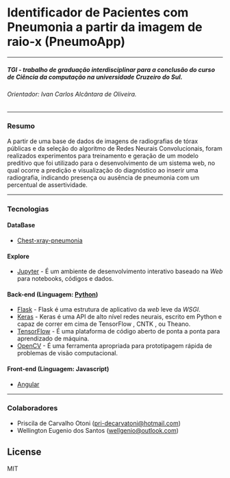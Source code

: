 # Identificador de Pacientes com Pneumonia a partir da imagem de raio-x (PneumoApp)

___
##### _TGI - trabalho de graduação interdisciplinar para a conclusão do curso de Ciência da computação na universidade Cruzeiro do Sul._

###### _Orientador: Ivan Carlos Alcântara de Oliveira._

___

### Resumo

 A partir de uma base de dados de imagens de radiografias de tórax públicas e da seleção do algoritmo de Redes Neurais Convolucionais, foram realizados experimentos para treinamento e geração de um modelo preditivo que foi utilizado para  o desenvolvimento de um sistema web, no qual ocorre a predição e visualização do diagnóstico ao inserir uma radiografia, indicando presença ou ausência de pneumonia com um percentual de assertividade.

___

### Tecnologias

#### DataBase
* [Chest-xray-pneumonia](https://www.kaggle.com/paultimothymooney/chest-xray-pneumonia)

#### Explore
* [Jupyter](https://jupyter.org/) - É um ambiente de desenvolvimento interativo baseado na _Web_ para notebooks, códigos e dados.

#### Back-end (Linguagem: [Python](https://www.python.org/))
* [Flask](https://www.palletsprojects.com/p/flask/) - Flask é uma estrutura de aplicativo da _web_ leve da _WSGI_. 
* [Keras](https://keras.io/) - Keras é uma API de alto nível redes neurais, escrito em Python e capaz de correr em cima de TensorFlow , CNTK , ou Theano.
* [TensorFlow](https://www.tensorflow.org/) -  É uma plataforma de código aberto de ponta a ponta para aprendizado de máquina.
* [OpenCV](https://opencv-python-tutroals.readthedocs.io/en/latest/index.html) - É uma ferramenta apropriada para prototipagem rápida de problemas de visão computacional.

#### Front-end (Linguagem: Javascript)
* [Angular](https://angular.io/)

____

### Colaboradores

 - Priscila de Carvalho Otoni (pri-decarvatoni@hotmail.com)
 - Wellington Eugenio dos Santos (wellgenio@outlook.com)

License
----

MIT


